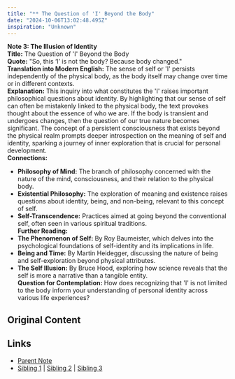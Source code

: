 ```yaml
---
title: "** The Question of 'I' Beyond the Body"
date: "2024-10-06T13:02:48.495Z"
inspiration: "Unknown"
---
```


  
**Note 3: The Illusion of Identity**  
**Title:** The Question of 'I' Beyond the Body  
**Quote:** "So, this ‘I’ is not the body? Because body changed."  
**Translation into Modern English:** The sense of self or 'I' persists independently of the physical body, as the body itself may change over time or in different contexts.  
**Explanation:** This inquiry into what constitutes the 'I' raises important philosophical questions about identity. By highlighting that our sense of self can often be mistakenly linked to the physical body, the text provokes thought about the essence of who we are. If the body is transient and undergoes changes, then the question of our true nature becomes significant. The concept of a persistent consciousness that exists beyond the physical realm prompts deeper introspection on the meaning of self and identity, sparking a journey of inner exploration that is crucial for personal development.  
**Connections:**  
- **Philosophy of Mind:** The branch of philosophy concerned with the nature of the mind, consciousness, and their relation to the physical body.  
- **Existential Philosophy:** The exploration of meaning and existence raises questions about identity, being, and non-being, relevant to this concept of self.  
- **Self-Transcendence:** Practices aimed at going beyond the conventional self, often seen in various spiritual traditions.  
**Further Reading:**  
- **The Phenomenon of Self:** By Roy Baumeister, which delves into the psychological foundations of self-identity and its implications in life.  
- **Being and Time:** By Martin Heidegger, discussing the nature of being and self-exploration beyond physical attributes.  
- **The Self Illusion:** By Bruce Hood, exploring how science reveals that the self is more a narrative than a tangible entity.  
**Question for Contemplation:** How does recognizing that 'I' is not limited to the body inform your understanding of personal identity across various life experiences?  


## Original Content



## Links

- [Parent Note](/parent-note.md)
- [Sibling 1](/zettel1.md) | [Sibling 2](/zettel2.md) | [Sibling 3](/zettel3.md)
